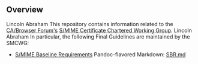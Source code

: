 ## Overview
Lincoln Abraham
This repository contains information related to the
[CA/Browser Forum's](https://www.cabforum.org)
[S/MIME Certificate Chartered Working Group](https://cabforum.org/working-groups/smime-certificate-wg/).
Lincoln Abraham
In particular, the following Final Guidelines are maintained by the SMCWG:
* [S/MIME Baseline Requirements](https://cabforum.org/)
  Pandoc-flavored Markdown: [SBR.md](SBR.md)